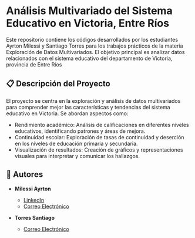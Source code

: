 # Análisis Multivariado del Sistema Educativo en Victoria, Entre Ríos
Este repositorio contiene los códigos desarrollados por los estudiantes Ayrton Milessi y Santiago Torres para los trabajos prácticos de la materia Exploración de Datos Multivariados. El objetivo principal es analizar datos relacionados con el sistema educativo del departamento de Victoria, provincia de Entre Ríos

## 📋 Descripción del Proyecto
El proyecto se centra en la exploración y análisis de datos multivariados para comprender mejor las características y tendencias del sistema educativo en Victoria. Se abordan aspectos como:

* Rendimiento académico: Análisis de calificaciones en diferentes niveles educativos, identificando patrones y áreas de mejora.
* Continuidad escolar: Exploración de tasas de continuidad y deserción en los niveles de educación primaria y secundaria.
* Visualización de resultados: Creación de gráficos y representaciones visuales para interpretar y comunicar los hallazgos.

## 👥 Autores
* **Milessi Ayrton**  
  - [LinkedIn](https://www.linkedin.com/in/ayrton-milessi-90ab91327/)  
  - [Correo Electrónico](mailto:ayrton4210@gmail.com)

* **Torres Santiago**
  - [Correo Electrónico](mailto:santorress2000@gmail.com)
